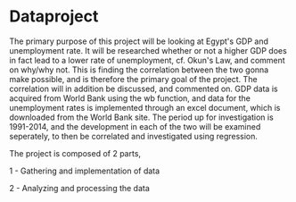 # Dataproject

The primary purpose of this project will be looking at Egypt's GDP and unemployment rate. It will be researched whether or not a higher GDP does in fact lead to a lower rate of unemployment, cf. Okun's Law, and comment on why/why not. This is finding the correlation between the two gonna make possible, and is therefore the primary goal of the project. The correlation will in addition be discussed, and commented on. GDP data is acquired from World Bank using the wb function, and data for the unemployment rates is implemented through an excel document, which is downloaded from the World Bank site. The period up for investigation is 1991-2014, and the development in each of the two will be examined seperately, to then be correlated and investigated using regression.

The project is composed of 2 parts, 

  1 - Gathering and implementation of data
  
  2 - Analyzing and processing the data

